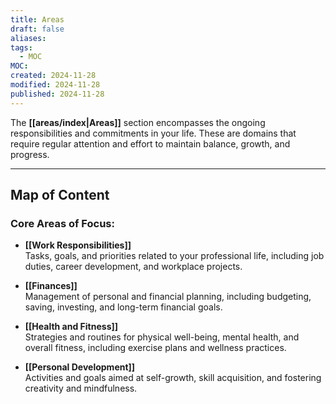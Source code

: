 ```yaml
---
title: Areas
draft: false
aliases: 
tags:
  - MOC
MOC: 
created: 2024-11-28
modified: 2024-11-28
published: 2024-11-28
---
```

The **[[areas/index|Areas]]** section encompasses the ongoing responsibilities and commitments in your life. These are domains that require regular attention and effort to maintain balance, growth, and progress.

---
## Map of Content

### Core Areas of Focus:

- **[[Work Responsibilities]]**  
    Tasks, goals, and priorities related to your professional life, including job duties, career development, and workplace projects.
    
- **[[Finances]]**  
    Management of personal and financial planning, including budgeting, saving, investing, and long-term financial goals.
    
- **[[Health and Fitness]]**  
    Strategies and routines for physical well-being, mental health, and overall fitness, including exercise plans and wellness practices.
    
- **[[Personal Development]]**  
    Activities and goals aimed at self-growth, skill acquisition, and fostering creativity and mindfulness.
    